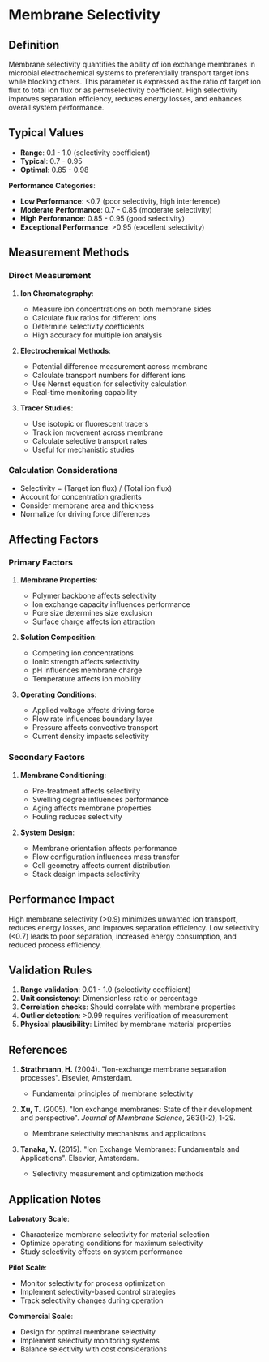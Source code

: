 <!--
Parameter ID: membrane_selectivity
Category: materials
Generated: 2025-01-16T12:05:00.000Z
-->

# Membrane Selectivity

## Definition

Membrane selectivity quantifies the ability of ion exchange membranes in
microbial electrochemical systems to preferentially transport target ions while
blocking others. This parameter is expressed as the ratio of target ion flux to
total ion flux or as permselectivity coefficient. High selectivity improves
separation efficiency, reduces energy losses, and enhances overall system
performance.

## Typical Values

- **Range**: 0.1 - 1.0 (selectivity coefficient)
- **Typical**: 0.7 - 0.95
- **Optimal**: 0.85 - 0.98

**Performance Categories**:

- **Low Performance**: <0.7 (poor selectivity, high interference)
- **Moderate Performance**: 0.7 - 0.85 (moderate selectivity)
- **High Performance**: 0.85 - 0.95 (good selectivity)
- **Exceptional Performance**: >0.95 (excellent selectivity)

## Measurement Methods

### Direct Measurement

1. **Ion Chromatography**:
   - Measure ion concentrations on both membrane sides
   - Calculate flux ratios for different ions
   - Determine selectivity coefficients
   - High accuracy for multiple ion analysis

2. **Electrochemical Methods**:
   - Potential difference measurement across membrane
   - Calculate transport numbers for different ions
   - Use Nernst equation for selectivity calculation
   - Real-time monitoring capability

3. **Tracer Studies**:
   - Use isotopic or fluorescent tracers
   - Track ion movement across membrane
   - Calculate selective transport rates
   - Useful for mechanistic studies

### Calculation Considerations

- Selectivity = (Target ion flux) / (Total ion flux)
- Account for concentration gradients
- Consider membrane area and thickness
- Normalize for driving force differences

## Affecting Factors

### Primary Factors

1. **Membrane Properties**:
   - Polymer backbone affects selectivity
   - Ion exchange capacity influences performance
   - Pore size determines size exclusion
   - Surface charge affects ion attraction

2. **Solution Composition**:
   - Competing ion concentrations
   - Ionic strength affects selectivity
   - pH influences membrane charge
   - Temperature affects ion mobility

3. **Operating Conditions**:
   - Applied voltage affects driving force
   - Flow rate influences boundary layer
   - Pressure affects convective transport
   - Current density impacts selectivity

### Secondary Factors

1. **Membrane Conditioning**:
   - Pre-treatment affects selectivity
   - Swelling degree influences performance
   - Aging affects membrane properties
   - Fouling reduces selectivity

2. **System Design**:
   - Membrane orientation affects performance
   - Flow configuration influences mass transfer
   - Cell geometry affects current distribution
   - Stack design impacts selectivity

## Performance Impact

High membrane selectivity (>0.9) minimizes unwanted ion transport, reduces
energy losses, and improves separation efficiency. Low selectivity (<0.7) leads
to poor separation, increased energy consumption, and reduced process
efficiency.

## Validation Rules

1. **Range validation**: 0.01 - 1.0 (selectivity coefficient)
2. **Unit consistency**: Dimensionless ratio or percentage
3. **Correlation checks**: Should correlate with membrane properties
4. **Outlier detection**: >0.99 requires verification of measurement
5. **Physical plausibility**: Limited by membrane material properties

## References

1. **Strathmann, H.** (2004). "Ion-exchange membrane separation processes".
   Elsevier, Amsterdam.
   - Fundamental principles of membrane selectivity

2. **Xu, T.** (2005). "Ion exchange membranes: State of their development and
   perspective". _Journal of Membrane Science_, 263(1-2), 1-29.
   - Membrane selectivity mechanisms and applications

3. **Tanaka, Y.** (2015). "Ion Exchange Membranes: Fundamentals and
   Applications". Elsevier, Amsterdam.
   - Selectivity measurement and optimization methods

## Application Notes

**Laboratory Scale**:

- Characterize membrane selectivity for material selection
- Optimize operating conditions for maximum selectivity
- Study selectivity effects on system performance

**Pilot Scale**:

- Monitor selectivity for process optimization
- Implement selectivity-based control strategies
- Track selectivity changes during operation

**Commercial Scale**:

- Design for optimal membrane selectivity
- Implement selectivity monitoring systems
- Balance selectivity with cost considerations
